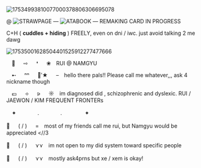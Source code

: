 ![17534993810077000378806306695078](https://github.com/user-attachments/assets/c569ff0d-5dd8-4f3d-abaf-9ac1d27128ac)

@     ![STRAWPAGE](https://kimseowwan.straw.page)   —     ![ATABOOK](https://ruinnamgyu.atabook.org/)    —  REMAKING CARD IN PROGRESS

C+H ( **cuddles + hiding** ) FREELY, even on dni / iwc. just avoid talking 2 me dawg




![17535001628504401525912277477666](https://github.com/user-attachments/assets/35e46bb0-5961-4aec-ae5e-e9e69604b247)


 🍇   ⇨   ❛   ❀ RUI @ NAMGYU

 ➸   ⁿⁿ   🍭′★   – hello there pals!! Please call me whatever,,, ask 4 nickname though

 💷   ⟢   ⪩   ☼ im diagnosed did , schizophrenic and dyslexic. RUI / JAEWON / KIM FREQUENT FRONTERs

　✦    .    .     ✦

🌆 　 ( / ) 　 = most of my friends call me rui, but Namgyu would be appreciated <//3

🌆 　 ( / ) 　 ⋎⋎ im not open to my did system toward specific people

🌆 　 ( / ) 　 ⋎⋎ mostly ask4prns but xe / xem is okay!
